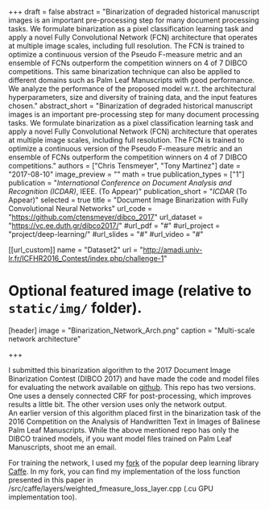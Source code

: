 +++
draft = false
abstract = "Binarization of degraded historical manuscript images is an important pre-processing step for many document processing tasks. We formulate binarization as a pixel classification learning task and apply a novel Fully Convolutional Network (FCN) architecture that operates at multiple image scales, including full resolution. The FCN is trained to optimize a continuous version of the Pseudo F-measure metric and an ensemble of FCNs outperform the competition winners on 4 of 7 DIBCO competitions. This same binarization technique can also be applied to different domains such as Palm Leaf Manuscripts with good performance. We analyze the performance of the proposed model w.r.t. the architectural hyperparameters, size and diversity of training data, and the input features chosen."
abstract_short = "Binarization of degraded historical manuscript images is an important pre-processing step for many document processing tasks. We formulate binarization as a pixel classification learning task and apply a novel Fully Convolutional Network (FCN) architecture that operates at multiple image scales, including full resolution. The FCN is trained to optimize a continuous version of the Pseudo F-measure metric and an ensemble of FCNs outperform the competition winners on 4 of 7 DIBCO competitions."
authors = ["Chris Tensmeyer", "Tony Martinez"]
date = "2017-08-10"
image_preview = ""
math = true
publication_types = ["1"]
publication = "*International Conference on Document Analysis and Recognition (ICDAR)*, IEEE. (To Appear)"
publication_short = "*ICDAR* (To Appear)"
selected = true
title = "Document Image Binarization with Fully Convolutional Neural Networks"
url_code = "https://github.com/ctensmeyer/dibco_2017"
url_dataset = "https://vc.ee.duth.gr/dibco2017/"
#url_pdf = "#"
#url_project = "project/deep-learning/"
#url_slides = "#"
#url_video = "#"

[[url_custom]]
name = "Dataset2"
url = "http://amadi.univ-lr.fr/ICFHR2016_Contest/index.php/challenge-1" 
# Optional featured image (relative to `static/img/` folder).
[header]
image = "Binarization_Network_Arch.png"
caption = "Multi-scale network architecture"

+++

I submitted this binarization algorithm to the 2017 Document Image Binarization Contest (DIBCO 2017) and have made the code and model files for evaluating the network available on [github](https://github.com/ctensmeyer/dibco_2017). This repo has two versions.  One uses a densely connected CRF for post-processing, which improves results a little bit.  The other version uses only the network output.  
An earlier version of this algorithm placed first in the binarization task of the 2016 Competition on the Analysis of Handwritten Text in Images of Balinese Palm Leaf Manuscripts.  While the above mentioned repo  has only the DIBCO trained models, if you want model files trained on Palm Leaf Manuscripts, shoot me an email.

For training the network, I used my [fork](https://github.com/ctensmeyer/caffe) of the popular deep learning library [Caffe](http://caffe.berkeleyvision.org/).  In my fork, you can find my implementation of the loss function presented in this paper in /src/caffe/layers/weighted_fmeasure_loss_layer.cpp (.cu GPU implementation too).
